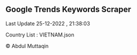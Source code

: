 

## Google Trends Keywords Scraper 
 
Last Update 25-12-2022 , 21:38:03

Country List :
VIETNAM.json



© Abdul Muttaqin 

